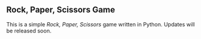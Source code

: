 ## Rock, Paper, Scissors Game
This is a simple *Rock, Paper, Scissors* game written in Python. Updates will be released soon. 

